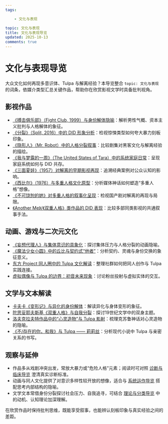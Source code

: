 ```yaml
---
tags:

    - 文化与表现

topic: 文化与表现
title: 文化与表现导览
updated: 2025-10-13
comments: true
---
```


# 文化与表现导览

大众文化如何再现多意识体、Tulpa 与解离经验？本导览整合 `topic: 文化与表现` 的词条，依媒介类型汇总关键作品，帮助你在欣赏影视文学时具备批判视角。

## 影视作品

- [《搏击俱乐部》（Fight Club, 1999）与身份解体隐喻](Fight-Club-1999-Identity-Metaphor.md)：解析男性气概、资本主义批判与人格解体的象征。
- [《分裂》（Split, 2016）中的 DID 形象分析](Split-2016-DID-Representation.md)：检视惊悚类型如何夸大暴力刻板印象。
- [《隐形人》（Mr. Robot）中的人格分裂叙事](Mr-Robot-DID-Narrative.md)：比较剧集对黑客文化与解离经验的描绘。
- [《我与梦露的一周》（The United States of Tara）中的系统家庭日常](United-States-Of-Tara-System-Daily-Life.md)：呈现家庭系统如何与 DID 共存。
- [《三面夏娃》（1957）对解离的早期影视再现](Three-Faces-Of-Eve-1957-Dissociation.md)：追溯经典案例对公众认知的影响。
- [《西比尔》（1976）与多重人格文化原型](Sybil-1976-Cultural-Prototype.md)：分析媒体神话如何塑造“多重人格”想像。
- [《不可饶恕的她》对多重人格的叙事化呈现](Bu-Ke-Raoshu-De-Ta-Multiplicity-Narrative.md)：检视国产剧对解离的再现与局限。
- [《Another Me》/《双重人格》类作品的 DID 表现](Another-Me-DID-Depictions.md)：比较多部同类影视的共通叙事手法。

## 动画、游戏与二次元文化

- [《妄想代理人》与集体意识的具象化](Paranoia-Agent-Collective-Consciousness.md)：探讨集体压力与人格分裂的动画隐喻。
- [《魔法少女小圆》中的丘比与契约式“他者”](Madoka-Magica-Kyubey-Otherness.md)：分析契约、灵魂与身份交换的象征意义。
- [东方 Project 同人圈中的 Tulpa 文化解读](Touhou-Tulpa-Fandom.md)：整理社群如何把同人创作与 Tulpa 实践连接。
- [虚拟偶像与 Tulpa 的边界：初音未来现象](Hatsune-Miku-Virtual-Idol-Tulpa-Boundary.md)：讨论粉丝投射与虚拟实体的交互。

## 文学与文本解读

- [卡夫卡《变形记》与异化的身份解体](Kafka-Metamorphosis-Identity-Dissolution.md)：解读异化与身体变形的象征。
- [陀思妥耶夫斯基《双重人格》与自我分裂](Dostoevsky-The-Double-Self-Division.md)：探讨19世纪文学中的双身主题。
- [洛夫克拉夫特作品中的“心灵造物”与 Tulpa 影射](Lovecraft-Tulpa-Motifs.md)：梳理克苏鲁神话对心灵造物的隐喻。
- [《不/存在的你，和我》与 Tulpa —— 莉莉丝](Nonexistent-You-And-Me-Tulpa-Lilith.md)：分析现代小说中 Tulpa 与亲密关系的书写。

## 观察与延伸

- 作品多从戏剧冲突出发，常放大暴力或“危险人格”元素；阅读时可对照 [诊断与临床导览](Clinical-Diagnosis-Guide.md) 澄清真实诊断标准。
- 动画与同人文化提供了对意识多样性较开放的想像，适合与 [系统运作导览](System-Operations-Guide.md) 搭配思考内部结构的隐喻。
- 文学文本常借身份分裂探讨社会压力、自我追寻，可结合 [理论与分类导览](Theory-Classification-Guide.md) 中的动机、认知理论加深理解。

在欣赏作品时保持批判思维，既能享受叙事，也能辨认刻板印象与真实经验之间的差距。

